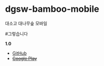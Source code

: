 # dgsw-bamboo-mobile
대소고 대나무숲 모바일

#그렇습니다

**1.0**
* [GitHub](https://github.com/seojeenyeok/dgsw-bamboo-mobile/releases/download/1.0/app-release.apk)
* [~~Google Play~~]()
